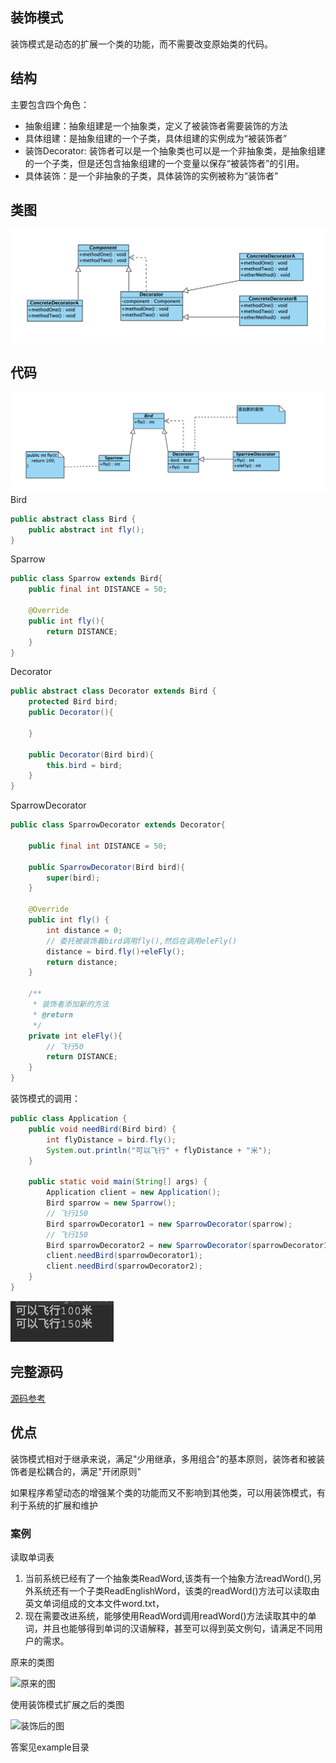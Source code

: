 ## 装饰模式
装饰模式是动态的扩展一个类的功能，而不需要改变原始类的代码。

## 结构
主要包含四个角色：
- 抽象组建：抽象组建是一个抽象类，定义了被装饰者需要装饰的方法
- 具体组建：是抽象组建的一个子类，具体组建的实例成为“被装饰者”
- 装饰Decorator: 装饰者可以是一个抽象类也可以是一个非抽象类，是抽象组建的一个子类，但是还包含抽象组建的一个变量以保存“被装饰者”的引用。
- 具体装饰：是一个非抽象的子类，具体装饰的实例被称为“装饰者”

## 类图
![装饰者模式类图](https://github.com/guangxush/iTechHeart/blob/master/image/DesignPatterns/decorator1.png)

## 代码

![代码结构](https://github.com/guangxush/iTechHeart/blob/master/image/DesignPatterns/decorator2.png)
Bird
```java
public abstract class Bird {
    public abstract int fly();
}
```
Sparrow
```java
public class Sparrow extends Bird{
    public final int DISTANCE = 50;

    @Override
    public int fly(){
        return DISTANCE;
    }
}
```
Decorator
```java
public abstract class Decorator extends Bird {
    protected Bird bird;
    public Decorator(){

    }

    public Decorator(Bird bird){
        this.bird = bird;
    }
}
```
SparrowDecorator
```java
public class SparrowDecorator extends Decorator{

    public final int DISTANCE = 50;

    public SparrowDecorator(Bird bird){
        super(bird);
    }

    @Override
    public int fly() {
        int distance = 0;
        // 委托被装饰着bird调用fly(),然后在调用eleFly()
        distance = bird.fly()+eleFly();
        return distance;
    }

    /**
     * 装饰者添加新的方法
     * @return
     */
    private int eleFly(){
        // 飞行50
        return DISTANCE;
    }
}
```
装饰模式的调用：
```java
public class Application {
    public void needBird(Bird bird) {
        int flyDistance = bird.fly();
        System.out.println("可以飞行" + flyDistance + "米");
    }

    public static void main(String[] args) {
        Application client = new Application();
        Bird sparrow = new Sparrow();
        // 飞行150
        Bird sparrowDecorator1 = new SparrowDecorator(sparrow);
        // 飞行150
        Bird sparrowDecorator2 = new SparrowDecorator(sparrowDecorator1);
        client.needBird(sparrowDecorator1);
        client.needBird(sparrowDecorator2);
    }
}
```
![运行结果](https://github.com/guangxush/iTechHeart/blob/master/image/DesignPatterns/decorator3.png)

## 完整源码
[源码参考](https://github.com/guangxush/DesignPatterns)


## 优点

装饰模式相对于继承来说，满足"少用继承，多用组合"的基本原则，装饰者和被装饰者是松耦合的，满足"开闭原则"


如果程序希望动态的增强某个类的功能而又不影响到其他类，可以用装饰模式，有利于系统的扩展和维护

### 案例

读取单词表

1. 当前系统已经有了一个抽象类ReadWord,该类有一个抽象方法readWord(),另外系统还有一个子类ReadEnglishWord，该类的readWord()方法可以读取由英文单词组成的文本文件word.txt，
2. 现在需要改进系统，能够使用ReadWord调用readWord()方法读取其中的单词，并且也能够得到单词的汉语解释，甚至可以得到英文例句，请满足不同用户的需求。

原来的类图

![原来的图](../../image/decorator01.png)

使用装饰模式扩展之后的类图

![装饰后的图](../../image/decorator02.png)


答案见example目录

